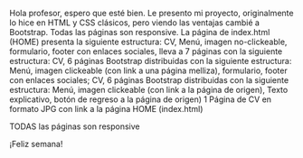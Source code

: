 Hola profesor, espero que esté bien. Le presento mi proyecto, originalmente lo hice en
HTML y CSS clásicos, pero viendo las ventajas cambié a Bootstrap. Todas las páginas son
responsive. La página de index.html (HOME) presenta la siguiente estructura: 
CV, Menú, imagen no-clickeable, formulario, footer con enlaces sociales,
lleva a 7 páginas con la siguiente estructura:
CV, 6 páginas Bootstrap distribuidas con la siguiente estructura:
Menú, imagen clickeable (con link a una página melliza), formulario, footer con enlaces sociales;
CV, 6 páginas Bootstrap distribuidas con la siguiente estructura:
Menú, imagen clickeable (con link a la página de origen), Texto explicativo, botón de regreso a la página de origen)
1 Página de CV en formato JPG con link a la página HOME (index.html)

TODAS las páginas son responsive

¡Feliz semana!
